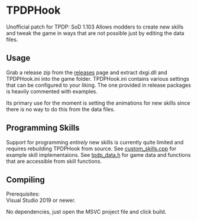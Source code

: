 # TPDPHook
Unofficial patch for TPDP: SoD 1.103 
Allows modders to create new skills and tweak the game in ways that are not possible just by editing the data files.

## Usage
Grab a release zip from the [releases](https://github.com/php42/TPDPHook/releases/latest) page and extract dxgi.dll and TPDPHook.ini into the game folder. 
TPDPHook.ini contains various settings that can be configured to your liking. The one provided in release packages
is heavily commented with examples.

Its primary use for the moment is setting the animations for new skills since there is no way to do this from the data files.

## Programming Skills
Support for programming *entirely* new skills is currently quite limited and requires rebuilding TPDPHook from source. 
See [custom_skills.cpp](https://github.com/php42/TPDPHook/blob/master/TPDPHook/tpdp/custom_skills.cpp) for example skill implementaions. 
See [tpdp_data.h](https://github.com/php42/TPDPHook/blob/master/TPDPHook/tpdp/tpdp_data.h) for game data and functions that are accessible from skill functions.

## Compiling
Prerequisites:  
Visual Studio 2019 or newer.

No dependencies, just open the MSVC project file and click build.
